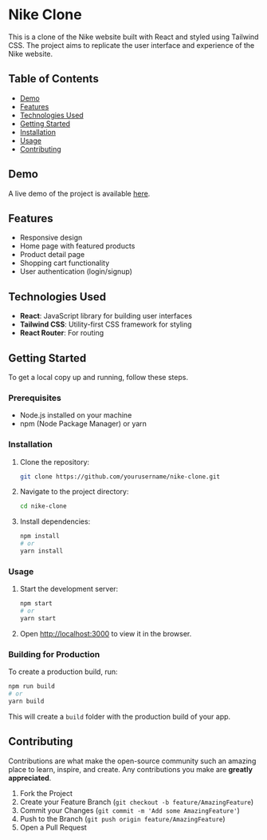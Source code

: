 # Nike Clone

This is a clone of the Nike website built with React and styled using Tailwind CSS. The project aims to replicate the user interface and experience of the Nike website. 

## Table of Contents

- [Demo](#demo)
- [Features](#features)
- [Technologies Used](#technologies-used)
- [Getting Started](#getting-started)
- [Installation](#installation)
- [Usage](#usage)
- [Contributing](#contributing)
## Demo

A live demo of the project is available [here](#).

## Features

- Responsive design
- Home page with featured products
- Product detail page
- Shopping cart functionality
- User authentication (login/signup)

## Technologies Used

- **React**: JavaScript library for building user interfaces
- **Tailwind CSS**: Utility-first CSS framework for styling
- **React Router**: For routing

## Getting Started

To get a local copy up and running, follow these steps.

### Prerequisites

- Node.js installed on your machine
- npm (Node Package Manager) or yarn

### Installation

1. Clone the repository:

   ```sh
   git clone https://github.com/yourusername/nike-clone.git
   ```

2. Navigate to the project directory:

   ```sh
   cd nike-clone
   ```

3. Install dependencies:

   ```sh
   npm install
   # or
   yarn install
   ```

### Usage

1. Start the development server:

   ```sh
   npm start
   # or
   yarn start
   ```

2. Open [http://localhost:3000](http://localhost:3000) to view it in the browser.

### Building for Production

To create a production build, run:

```sh
npm run build
# or
yarn build
```

This will create a `build` folder with the production build of your app.

## Contributing

Contributions are what make the open-source community such an amazing place to learn, inspire, and create. Any contributions you make are **greatly appreciated**.

1. Fork the Project
2. Create your Feature Branch (`git checkout -b feature/AmazingFeature`)
3. Commit your Changes (`git commit -m 'Add some AmazingFeature'`)
4. Push to the Branch (`git push origin feature/AmazingFeature`)
5. Open a Pull Request
